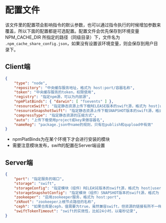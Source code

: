 # 配置文件
该文件里的配置项会影响指令的默认参数，也可以通过指令执行的时候增加参数来覆盖，所以下面的配置都是可选配置。配置文件会优先保存到环境变量 NPM_CACHE_DIR 所指定的路径（同级目录）下，文件名为 `.npm_cache_share_config.json`，如果没有设置该环境变量，则会保存到用户目录下。

## Client端
```json
{
    "type": "node",
    "repository": "中央缓存服务地址，格式为 host:port/容器名称",
    "token": "中央缓存服务的token，权限使用",
    "registry": "指定npm源，可以为内部源",
    "npmPlatBinds": { "darwin": [ "fsevents" ] },
    "resourceSwift": "指定静态资源上传下载RELEASE版本的swift源，格式为 host|user|pass",
    "resourceSnapshotSwift": "指定静态资源上传下载SNAPSHOT版本的swift源，格式为 host|user|pass",
    "compressType": "指定静态资源的压缩方式",
    "auto": "上传下载使用project或key来做容器名",
    "nameReg": "package.json中name的规则，只有在publish和qupload中有效"
}

```
- npmPlatBinds为在某个环境下才会进行安装的模块
- 需要注意模块发布，swift的配置在Server端设置

## Server端
```json
{
    "port": "指定服务的端口",
    "storage": "swift",
    "storageConfig": "指定模块（组件）RELEASE版本的swift源，格式为 host|user|pass",
    "storageSnapshotConfig": "指定模块（组件）SNAPSHOT版本的swift源，格式为 host|user|pass",
    "zookeeper": "启用zookeeper服务，格式为 host:port",
    "zkRoot": "zookeeper上根节点路径的名称",
    "ceph": "如果仓库是ceph，值需要为true，虽然兼容swift，但资源的链接有所不一样",
    "swiftTokenTimeout": "swift的实效性，比如24小时，以毫秒记录",
}

```
